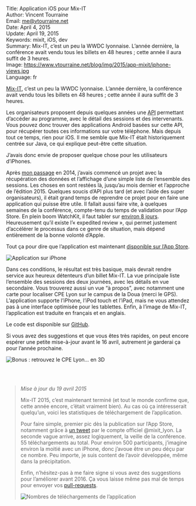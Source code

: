 Title:    Application iOS pour Mix-IT  
Author:   Vincent Tourraine  
Email:    me@vtourraine.net  
Date:     April 4, 2015  
Update:   April 19, 2015  
Keywords: mixit, iOS, dev  
Summary:  Mix-IT, c’est un peu la WWDC lyonnaise. L’année dernière, la conférence avait vendu tous les billets en 48 heures ; cette année il aura suffit de 3 heures.  
Image:    https://www.vtourraine.net/blog/img/2015/app-mixit/iphone-views.jpg  
Language: fr  


[Mix-IT](http://www.mix-it.fr), c’est un peu la WWDC lyonnaise. L’année dernière, la conférence avait vendu tous les billets en 48 heures ; cette année il aura suffit de 3 heures. 

Les organisateurs proposent depuis quelques années une [API](http://www.mix-it.fr/article/40/wanna-hack-mix-it-) permettant d’accéder au programme, avec le détail des sessions et des intervenants. Vous pouvez donc trouver des applications Android basées sur cette API, pour récupérer toutes ces informations sur votre téléphone. Mais depuis tout ce temps, rien pour iOS. Il me semble que Mix-IT était historiquement centrée sur Java, ce qui explique peut-être cette situation. 

J’avais donc envie de proposer quelque chose pour les utilisateurs d’iPhones. 

Après [mon passage](http://www.mix-it.fr/session/378/looking-at-the-future-of-user-interfaces-in-sci-fi) en 2014, j’avais commencé un projet avec la récupération des données et l’affichage d’une simple liste de l’ensemble des sessions. Les choses en sont restées là, jusqu’au mois dernier et l’approche de l’édition 2015. Quelques soucis d’API plus tard (et avec l’aide des super organisateurs), il était grand temps de reprendre ce projet pour en faire une application qui puisse être utile. Il fallait aussi faire vite, à quelques semaines de la conférence, compte-tenu du temps de validation pour l’App Store. En plein boom WatchKit, il faut tabler sur [environ 8 jours](http://appreviewtimes.com). Heureusement qu’il existe l’« expedited review », qui permet justement d’accélérer le processus dans ce genre de situation, mais dépend entièrement de la bonne volonté d’Apple. 

Tout ça pour dire que l’application est maintenant [disponible sur l’App Store](https://itunes.apple.com/app/mix-it/id982003173?ls=1&mt=8).

![Application sur iPhone][iPhone views]

Dans ces conditions, le résultat est très basique, mais devrait rendre service aux heureux détenteurs d’un billet Mix-IT. La vue principale liste l’ensemble des sessions des deux journées, avec les détails en vue secondaire. Vous trouverez aussi un vue “à propos”, avec notamment une carte pour localiser CPE Lyon sur le campus de la Doua (merci le GPS). L’application supporte l’iPhone, l’iPod touch et l’iPad, mais ne vous attendez pas à une interface optimisée pour les tablettes. Enfin, à l’image de Mix-IT, l’application est traduite en français et en anglais.

Le code est disponible sur [GitHub](https://github.com/vtourraine/mixit). 

Si vous avez des suggestions et que vous êtes très rapides, on peut encore espérer une petite mise-à-jour avant le 16 avril, autrement je garderai ça pour l’année prochaine. 

![Bonus : retrouvez le CPE Lyon… en 3D][iPhone 3D map]

   
   

> _Mise à jour du 19 avril 2015_  
>  
> Mix-IT 2015, c’est maintenant terminé (et tout le monde confirme que, cette année encore, c’était vraiment bien). Au cas où ça intéresserait quelqu’un, voici les statistiques de téléchargement de l’application.  
>  
> Pour faire simple, premier pic dès la publication sur l’App Store, notamment grâce à [un tweet](https://twitter.com/mixIT_lyon/status/584272226410725376) par le compte officiel @mixit_lyon. La seconde vague arrive, assez logiquement, la veille de la conférence. 55 téléchargements au total. Pour environ 500 participants, j’imagine environ la moitié avec un iPhone, donc j’avoue être un peu déçu par ce nombre. Peu importe, je suis content de l’avoir développée, même dans la précipitation.  
>  
> Enfin, n’hésitez-pas à me faire signe si vous avez des suggestions pour l’améliorer avant 2016. Ça vous laisse même pas mal de temps pour envoyer vos [pull-requests](https://github.com/vtourraine/mixit).  
>  
> ![Nombres de téléchargements de l’application][downloads]


[iPhone views]: /blog/img/2015/app-mixit/iphone-views.jpg
[iPhone 3D map]: /blog/img/2015/app-mixit/maps-3d.png
[downloads]: /blog/img/2015/app-mixit/downloads.jpg
